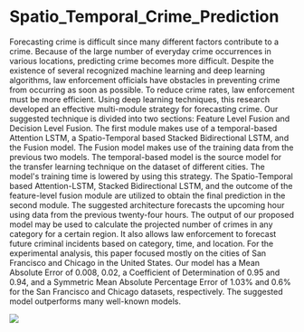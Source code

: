 # Spatio_Temporal_Crime_Prediction
Forecasting crime is difficult since many different factors contribute to a crime. Because of the large number of everyday crime occurrences in various locations, predicting crime becomes more difficult. Despite the existence of several recognized machine learning and deep learning algorithms, law enforcement officials have obstacles in preventing crime from occurring as soon as possible. To reduce crime rates, law enforcement must be more efficient. Using deep learning techniques, this research developed an effective multi-module strategy for forecasting crime. Our suggested technique is divided into two sections: Feature Level Fusion and Decision Level Fusion. The first module makes use of a temporal-based Attention LSTM, a Spatio-Temporal based Stacked Bidirectional LSTM, and the Fusion model. The Fusion model makes use of the training data from the previous two models. The temporal-based model is the source model for the transfer learning technique on the dataset of
different cities. The model's training time is lowered by using this strategy. The Spatio-Temporal based Attention-LSTM, Stacked Bidirectional LSTM, and the outcome of the feature-level fusion module are utilized to obtain the final prediction in the second module. The suggested architecture forecasts the upcoming hour using data from the previous twenty-four hours. The output of our proposed model may be used to calculate the projected number of crimes in any category for a certain region. It also allows law enforcement to forecast future criminal incidents based on category, time, and location. For the experimental analysis, this paper focused mostly on the cities of San Francisco and Chicago in the United States. Our model has a Mean Absolute Error of 0.008, 0.02, a Coefficient of Determination of 0.95 and 0.94, and a Symmetric Mean Absolute Percentage Error of 1.03% and 0.6% for the San Francisco and Chicago datasets, respectively. The suggested model outperforms many well-known models.

![](https://github.com/NowshinTasnim/Spatio_Temporal_Crime_Prediction/images/tasni1.svg)
